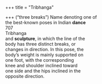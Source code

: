 +++
title = "Tribhanga"

+++
(“three breaks”) Name denoting one of  
the best-known poses in Indian **dance**  
707  
Tribhanga  
and **sculpture**, in which the line of the  
body has three distinct breaks, or  
changes in direction. In this pose, the  
body’s weight is mainly supported on  
one foot, with the corresponding  
knee and shoulder inclined toward  
one side and the hips inclined in the  
opposite direction.
